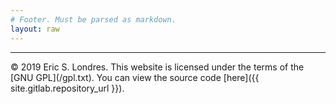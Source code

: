 ```yaml
---
# Footer. Must be parsed as markdown.
layout: raw
---
```

<footer>
  <hr>
  © 2019 Eric S. Londres. This website is licensed under the terms of the [GNU GPL](/gpl.txt). You can view the source code [here]({{ site.gitlab.repository_url }}).
</footer>
